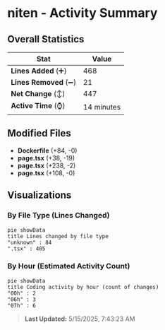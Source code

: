 # niten - Activity Summary 

## Overall Statistics

| Stat                   | Value                                                             |
| ---------------------- | ----------------------------------------------------------------- |
| **Lines Added** (➕)   | 468                                          |
| **Lines Removed** (➖) | 21                                        |
| **Net Change** (↕)    | 447                |
| **Active Time** (⌚)   | 14 minutes |


## Modified Files
- **Dockerfile** (+84, -0)
- **page.tsx** (+38, -19)
- **page.tsx** (+238, -2)
- **page.tsx** (+108, -0)

## Visualizations

### By File Type (Lines Changed)

```mermaid
pie showData
title Lines changed by file type
"unknown" : 84
".tsx" : 405
```

### By Hour (Estimated Activity Count)

```mermaid
pie showData
title Coding activity by hour (count of changes)
"00h" : 2
"06h" : 3
"07h" : 6
```


> **Last Updated:** 5/15/2025, 7:43:23 AM